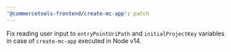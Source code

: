 ```yaml
---
'@commercetools-frontend/create-mc-app': patch
---
```


Fix reading user input to `entryPointUriPath` and `initialProjectKey` variables in case of `create-mc-app` executed in Node v14.
